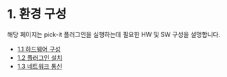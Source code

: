 ﻿# 1. 환경 구성

해당 페이지는 pick-it 플러그인을 실행하는데 필요한 HW 및 SW 구성을 설명합니다.

- [1.1 하드웨어 구성](./1-hw/README.md)
- [1.2 플러그인 설치](./2-sw_install/README.md)
- [1.3 네트워크 통신](./3-network/README.md)